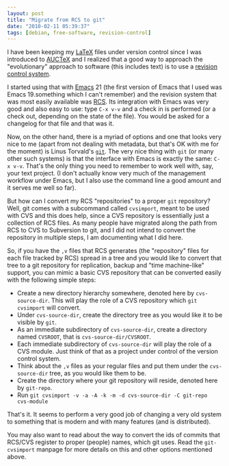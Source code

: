 ```yaml
---
layout: post
title: "Migrate from RCS to git"
date: "2010-02-11 05:39:37"
tags: [debian, free-software, revision-control]
---
```


I have been keeping my [LaTeX][0] files under version control since I was
introduced to [AUCTeX][1] and I realized that a good way to approach the
"evolutionary" approach to software (this includes text) is to use a
[revision control system][2].

I started using that with [Emacs][3] 21 (the first version of Emacs that I
used was Emacs 19.something which I can't remember) and the revision system
that was most easily available was [RCS][4]. Its integration with Emacs
was very good and also easy to use: type `C-x v-v` and a check in is
performed (or a check out, depending on the state of the file). You would be
asked for a changelog for that file and that was it.

Now, on the other hand, there is a myriad of options and one that looks very
nice to me (apart from not dealing with metadata, but that's OK with me for
the moment) is Linus Torvald's [`git`][5]. The very nice thing with `git`
(or many other such systems) is that the interface with Emacs is exactly the
same: `C-x v-v`. That's the only thing you need to remember to work well
with, say, your text project. (I don't actually know very much of the
management workflow under Emacs, but I also use the command line a good
amount and it serves me well so far).

But how can I convert my RCS "repositories" to a proper `git` repository?
Well, git comes with a subcommand called `cvsimport`, meant to be used with
CVS and this does help, since a CVS repository is essentially just a
collection of RCS files. As many people have migrated along the path from
RCS to CVS to Subversion to git, and I did not intend to convert the
repository in multiple steps, I am documenting what I did here.

So, if you have the `,v` files that RCS generates (the "repository" files
for each file tracked by RCS) spread in a tree and you would like to convert
that tree to a git repository for replication, backup and "time
machine-like" support, you can mimic a basic CVS repository that can be
converted easily with the following simple steps:

* Create a new directory hierarchy somewhere, denoted here by
  `cvs-source-dir`. This will play the role of a CVS repository which `git
  cvsimport` will convert.
* Under `cvs-source-dir`, create the directory tree as you would like it to
  be visible by `git`.
* As an immediate subdirectory of `cvs-source-dir`, create a directory named
  `CVSROOT`, that is `cvs-source-dir/CVSROOT`.
* Each immediate subdirectory of `cvs-source-dir` will play the role of a
  CVS module. Just think of that as a project under control of the version
  control system.
* Think about the `,v` files as your regular files and put them under the
  `cvs-source-dir` tree, as you would like them to be.
* Create the directory where your git repository will reside, denoted here
  by `git-repo`.
* Run `git cvsimport -v -a -A -k -m -d cvs-source-dir -C git-repo cvs-module`

That's it. It seems to perform a very good job of changing a very old system
to something that is modern and with many features (and is distributed).

You may also want to read about the way to convert the ids of commits that
RCS/CVS register to proper (people) names, which git uses. Read the
`git-cvsimport` manpage for more details on this and other options mentioned
above.

[0]: http://www.latex-project.org/
[1]: http://www.gnu.org/software/auctex/
[2]: http://en.wikipedia.org/wiki/Revision_control
[3]: http://www.gnu.org/software/emacs/
[4]: http://www.gnu.org/software/rcs/
[5]: http://git-scm.com/


